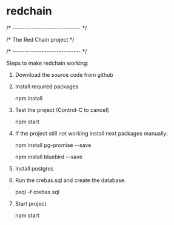 # redchain
/* ---------------------------- */

/*   The Red Chain project      */

/* ---------------------------- */



Steps to make redchain working:

1. Download the source code from github

2. Install required packages

   npm install

3. Test the project (Control-C to cancel)

   npm start

4. If the project still not working install next packages manually:

   npm install pg-promise --save
   
   npm install bluebird --save

5. Install postgres

6. Run the crebas.sql and create the database.

   psql -f crebas.sql

7. Start project

   npm start

